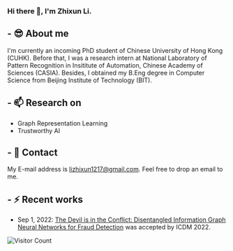 ### Hi there 👋, I'm Zhixun Li.

<!--
**zhixun-dm/zhixun-dm** is a ✨ _special_ ✨ repository because its `README.md` (this file) appears on your GitHub profile.

Here are some ideas to get you started:

- 🔭 I’m currently working on ...
- 🌱 I’m currently learning ...
- 👯 I’m looking to collaborate on ...
- 🤔 I’m looking for help with ...
- 💬 Ask me about ...
- 📫 How to reach me: ...
- 😄 Pronouns: ...
- ⚡ Fun fact: ...
-->

## - 😎 About me
I'm currently an incoming PhD student of Chinese University of Hong Kong (CUHK). Before that, I was a research intern at National Laboratory of Pattern Recognition in Insititute of Automation, Chinese Academy of Sciences (CASIA). Besides, I obtained my B.Eng degree in Computer Science from Beijing Institute of Technology (BIT).

## - 📫 Research on
* Graph Representation Learning
* Trustworthy AI

## - 💬 Contact
My E-mail address is lizhixun1217@gmail.com. Feel free to drop an email to me.

## - ⚡ Recent works
* Sep 1, 2022: [The Devil is in the Conflict: Disentangled Information Graph Neural Networks for Fraud Detection](https://arxiv.org/abs/2210.12384) was accepted by ICDM 2022.

<!--![all-smile's GitHub stats](https://github-readme-stats.vercel.app/api?username=zhixun-dm&show_icons=true&theme=tokyonight)



![Top Langs](https://github-readme-stats.vercel.app/api/top-langs/?username=zhixun-dm&layout=compact&theme=tokyonight)-->

![Visitor Count](https://profile-counter.glitch.me/zhixun-dm/count.svg)


